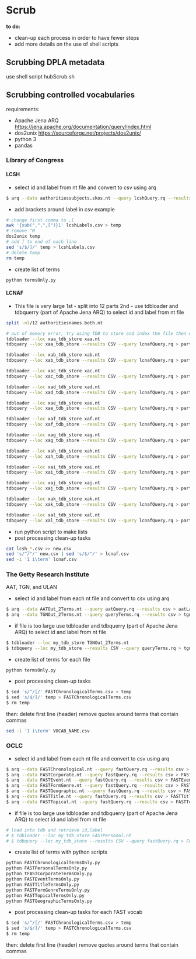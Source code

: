 # Scrub
**to do:**
- clean-up each process in order to have fewer steps
- add more details on the use of shell scripts

## Scrubbing DPLA metadata
use shell script hubScrub.sh

## Scrubbing controlled vocabularies
requirements:
* Apache Jena ARQ https://jena.apache.org/documentation/query/index.html
* dos2unix https://sourceforge.net/projects/dos2unix/
* python 3
* pandas

### Library of Congress
#### LCSH
- select id and label from nt file and convert to csv using arq
```bash
$ arq --data authoritiessubjects.skos.nt --query lcshQuery.rq --results csv > lcshLabels.csv

```
- add brackets around label in csv example
```bash
# change first comma to ,[
awk '{sub(",",",[")}1' lcshLabels.csv > temp
# remove ^M
dos2unix temp
# add ] to end of each line
sed 's/$/]/' temp > lcshLabels.csv
# delete temp
rm temp
```
- create list of terms
```
python termsOnly.py
```

#### LCNAF
- This file is very large
1st - split into 12 parts
2nd - use tdbloader and tdbquerry (part of Apache Jena ARQ) to select id and label from nt file
```bash
split -nl/12 authoritiesnames.both.nt

# out of memory error, try using TDB to store and index the file then query it
tdbloader --loc xaa_tdb_store xaa.nt
tdbquery --loc xaa_tdb_store --results CSV --query lcnafQuery.rq > part1.csv

tdbloader --loc xab_tdb_store xab.nt
tdbquery --loc xab_tdb_store --results CSV --query lcnafQuery.rq > part2.csv

tdbloader --loc xac_tdb_store xac.nt
tdbquery --loc xac_tdb_store --results CSV --query lcnafQuery.rq > part3.csv

tdbloader --loc xad_tdb_store xad.nt
tdbquery --loc xad_tdb_store --results CSV --query lcnafQuery.rq > part4.csv

tdbloader --loc xae_tdb_store xae.nt
tdbquery --loc xae_tdb_store --results CSV --query lcnafQuery.rq > part5.csv

tdbloader --loc xaf_tdb_store xaf.nt
tdbquery --loc xaf_tdb_store --results CSV --query lcnafQuery.rq > part6.csv

tdbloader --loc xag_tdb_store xag.nt
tdbquery --loc xag_tdb_store --results CSV --query lcnafQuery.rq > part7.csv

tdbloader --loc xah_tdb_store xah.nt
tdbquery --loc xah_tdb_store --results CSV --query lcnafQuery.rq > part8.csv

tdbloader --loc xai_tdb_store xai.nt
tdbquery --loc xai_tdb_store --results CSV --query lcnafQuery.rq > part9.csv

tdbloader --loc xaj_tdb_store xaj.nt
tdbquery --loc xaj_tdb_store --results CSV --query lcnafQuery.rq > part10.csv

tdbloader --loc xak_tdb_store xak.nt
tdbquery --loc xak_tdb_store --results CSV --query lcnafQuery.rq > part11.csv

tdbloader --loc xal_tdb_store xal.nt
tdbquery --loc xal_tdb_store --results CSV --query lcnafQuery.rq > part12.csv
```
- run python script to make lists
- post processing clean-up tasks
```bash
cat lcsh_*.csv >> new.csv
sed 's/^/"/' new.csv | sed 's/$/"/' > lcnaf.csv
sed -i '1 i\term' lcnaf.csv
```

### The Getty Research Institute
AAT, TGN, and ULAN
- select id and label from each nt file and convert to csv using arq
```bash
$ arq --data AATOut_2Terms.nt --query aatQuery.rq --results csv > aatLabels.csv
$ arq --data TGNOut_2Terms.nt --query queryTerms.rq --results csv > tgnLabels.csv
```
- if file is too large use tdbloader and tdbquerry (part of Apache Jena ARQ) to select id and label from nt file
```bash
$ tdbloader --loc my_tdb_store TGNOut_2Terms.nt
$ tdbquery --loc my_tdb_store --results CSV --query queryTerms.rq > tgnLabels.csv
```
- create list of terms for each file
```
python termsOnly.py
```
- post processing clean-up tasks
```bash
$ sed 's/^/[/' FASTChronologicalTerms.csv > temp
$ sed 's/$/]/' temp > FASTChronologicalTerms.csv
$ rm temp
```
then:
delete first line (header)
remove quotes around terms that contain commas
```bash
sed -i '1 i\term' VOCAB_NAME.csv
```

### OCLC
- select id and label from each nt file and convert to csv using arq
```bash
$ arq --data FASTChronological.nt --query fastQuery.rq --results csv > FASTChronologicalLabels.csv
$ arq --data FASTCorporate.nt --query fastQuery.rq --results csv > FASTCorporate.csv
$ arq --data FASTEvent.nt --query fastQuery.rq --results csv > FASTEvent.csv
$ arq --data FASTFormGenre.nt --query fastQuery.rq --results csv > FASTFormGenre.csv
$ arq --data FASTGeographic.nt --query fastQuery.rq --results csv > FASTGeographic.csv
$ arq --data FASTTitle.nt --query fastQuery.rq --results csv > FASTTitle.csv
$ arq --data FASTTopical.nt --query fastQuery.rq --results csv > FASTTopical.csv
```
- if file is too large use tdbloader and tdbquerry (part of Apache Jena ARQ) to select id and label from nt file
```bash
# load into tdb and retrieve id,label
# $ tdbloader --loc my_tdb_store FASTPersonal.nt
# $ tdbquery --loc my_tdb_store --results CSV --query fastQuery.rq > FASTPersonal.csv
```
- create list of terms with python scripts
```bash
python FASTChronologicalTermsOnly.py
python FASTPersonalTermsOnly.py
python tFASTCorporateTermsOnly.py
python FASTEventTermsOnly.py
python FASTTitleTermsOnly.py
python FASTFormGenreTermsOnly.py
python FASTTopicalTermsOnly.py
python FASTGeographicTermsOnly.py
```
- post processing clean-up tasks for each FAST vocab
```bash
$ sed 's/^/[/' FASTChronologicalTerms.csv > temp
$ sed 's/$/]/' temp > FASTChronologicalTerms.csv
$ rm temp
```
then:
delete first line (header)
remove quotes around terms that contain commas
